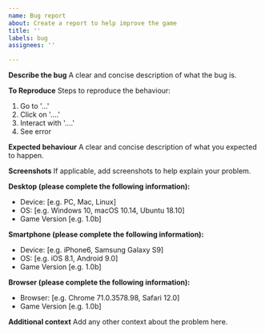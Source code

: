 ```yaml
---
name: Bug report
about: Create a report to help improve the game
title: ''
labels: bug
assignees: ''

---
```


**Describe the bug**
A clear and concise description of what the bug is.

**To Reproduce**
Steps to reproduce the behaviour:
1. Go to '...'
2. Click on '....'
3. Interact with '....'
4. See error

**Expected behaviour**
A clear and concise description of what you expected to happen.

**Screenshots**
If applicable, add screenshots to help explain your problem.

**Desktop (please complete the following information):**
 - Device: [e.g. PC, Mac, Linux]
 - OS: [e.g. Windows 10, macOS 10.14, Ubuntu 18.10]
 - Game Version [e.g. 1.0b]

**Smartphone (please complete the following information):**
 - Device: [e.g. iPhone6, Samsung Galaxy S9]
 - OS: [e.g. iOS 8.1, Android 9.0]
 - Game Version [e.g. 1.0b]

**Browser (please complete the following information):**
 - Browser: [e.g. Chrome 71.0.3578.98, Safari 12.0]
 - Game Version [e.g. 1.0b]

**Additional context**
Add any other context about the problem here.

